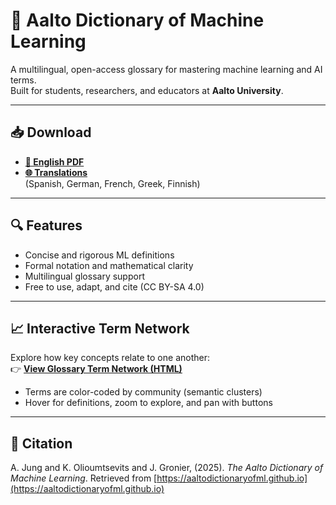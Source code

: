 # 📘 Aalto Dictionary of Machine Learning

A multilingual, open-access glossary for mastering machine learning and AI terms.  
Built for students, researchers, and educators at **Aalto University**.

---

## 📥 Download

- **[📘 English PDF](./ADictML_English.pdf)**
- **[🌐 Translations](https://github.com/AaltoDictionaryofML/AaltoDictionaryofML.github.io/tree/main/translations/)**  
  (Spanish, German, French, Greek, Finnish)

---

## 🔍 Features

- Concise and rigorous ML definitions
- Formal notation and mathematical clarity
- Multilingual glossary support
- Free to use, adapt, and cite (CC BY-SA 4.0)

---

## 📈 Interactive Term Network

Explore how key concepts relate to one another:  
👉 [**View Glossary Term Network (HTML)**](./assets/glossary_network.html)

- Terms are color-coded by community (semantic clusters)
- Hover for definitions, zoom to explore, and pan with buttons

---

## 📌 Citation

A. Jung and K. Olioumtsevits and J. Gronier,  (2025). *The Aalto Dictionary of Machine Learning*. Retrieved from [https://aaltodictionaryofml.github.io](https://aaltodictionaryofml.github.io)
